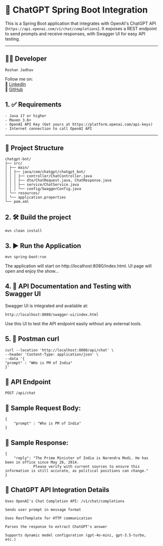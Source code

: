 # 🤖 ChatGPT Spring Boot Integration

This is a Spring Boot application that integrates with OpenAI's ChatGPT API (`https://api.openai.com/v1/chat/completions`). It exposes a REST endpoint to send prompts and receive responses, with Swagger UI for easy API testing.

---

## 👨‍💻 Developer
    Roshan Jadhav

Follow me on:  
💼 [LinkedIn](https://www.linkedin.com/in/roshan-jadhav-1a5384174/)  
🐙 [GitHub](https://github.com/roshanJadhav77)


## 1. ✅ Requirements

    - Java 17 or higher
    - Maven 3.6+
    - OpenAI API Key (Get yours at https://platform.openai.com/api-keys)
    - Internet connection to call OpenAI API

----

## 📁 Project Structure

    chatgpt-bot/
    ├── src/
    │ ├── main/
    │ │ ├── java/com/chatgpt/chatgpt_bot/
    │ │ │ ├── controller/ChatController.java
    │ │ │ ├── dto/ChatRequest.java, ChatResponse.java
    │ │ │ ├── service/ChatService.java
    │ │ │ └── config/SwaggerConfig.java
    │ └── resources/
    │ └── application.properties
    └── pom.xml

##  2. 🛠️ Build the project
    mvn clean install

##  3. ▶️ Run the Application
    mvn spring-boot:run
The application will start on http://localhost:8080/index.html.
UI page will open and enjoy the show...

## 4. 📑 API Documentation and Testing with Swagger UI
Swagger UI is integrated and available at:

    http://localhost:8080/swagger-ui/index.html

Use this UI to test the API endpoint easily without any external tools.

## 5. 📑 Postman curl 
    curl --location 'http://localhost:8080/api/chat' \
    --header 'Content-Type: application/json' \
    --data '{
    "prompt" : "WHo is PM of India"
    }'

## 🔗 API Endpoint
    POST /api/chat

## 📝 Sample Request Body:
    {
        "prompt" : "Who is PM of India"
    }

## 📝 Sample Response:
    {
        "reply": "The Prime Minister of India is Narendra Modi. He has been in office since May 26, 2014. 
                 Please verify with current sources to ensure this information is still accurate, as political positions can change."
    }



## 🤖 ChatGPT API Integration Details
    Uses OpenAI's Chat Completion API: /v1/chat/completions
    
    Sends user prompt in message format
    
    Uses RestTemplate for HTTP communication
    
    Parses the response to extract ChatGPT's answer
    
    Supports dynamic model configuration (gpt-4o-mini, gpt-3.5-turbo, etc.)
